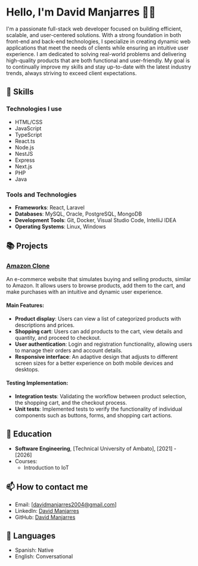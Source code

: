 # Hello, I'm David Manjarres 👨‍💻

I'm a passionate full-stack web developer focused on building efficient, scalable, and user-centered solutions. With a strong foundation in both front-end and back-end technologies, I specialize in creating dynamic web applications that meet the needs of clients while ensuring an intuitive user experience. I am dedicated to solving real-world problems and delivering high-quality products that are both functional and user-friendly. My goal is to continually improve my skills and stay up-to-date with the latest industry trends, always striving to exceed client expectations.

## 🔧 Skills

### Technologies I use
- HTML/CSS
- JavaScript
- TypeScript
- React.ts
- Node.js
- NestJS
- Express
- Next.js
- PHP
- Java

### Tools and Technologies
- **Frameworks**: React, Laravel
- **Databases**: MySQL, Oracle, PostgreSQL, MongoDB
- **Development Tools**: Git, Docker, Visual Studio Code, IntelliJ IDEA
- **Operating Systems**: Linux, Windows

## 📚 Projects

### [Amazon Clone](https://copying-amazon.vercel.app/)
An e-commerce website that simulates buying and selling products, similar to Amazon. It allows users to browse products, add them to the cart, and make purchases with an intuitive and dynamic user experience.

#### Main Features:
- **Product display**: Users can view a list of categorized products with descriptions and prices.
- **Shopping cart**: Users can add products to the cart, view details and quantity, and proceed to checkout.
- **User authentication**: Login and registration functionality, allowing users to manage their orders and account details.
- **Responsive interface**: An adaptive design that adjusts to different screen sizes for a better experience on both mobile devices and desktops.

#### Testing Implementation:
- **Integration tests**: Validating the workflow between product selection, the shopping cart, and the checkout process.
- **Unit tests**: Implemented tests to verify the functionality of individual components such as buttons, forms, and shopping cart actions.

## 🌱 Education

- **Software Engineering**, [Technical University of Ambato], [2021] - [2026]
- Courses: 
  - Introduction to IoT

<!-- 
## 💼 Experience

### [Job or Freelance Project Name]
[Start Date] - [End Date or Present]
- Description of the work and achievements.
- Technologies used.

### [Company or Project Name]
[Start Date] - [End Date or Present]
- Description of the work done.
- Technologies used. 
-->

## 📫 How to contact me

- Email: [davidmanjarres2004@gmail.com]
- LinkedIn: [David Manjarres](www.linkedin.com/in/david-manjarres-quintero-056823211)
- GitHub: [David Manjarres](https://github.com/DRTX2)

## 📜 Languages
- Spanish: Native
- English: Conversational
